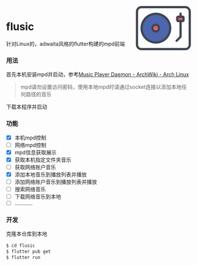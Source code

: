 <img src="asset/icon.svg" alt="logo" height="120" align="right" />

# flusic

针对Linux的，adwaita风格的flutter构建的mpd前端

### 用法

首先本机安装mpd并启动，参考[Music Player Daemon - ArchWiki - Arch Linux](https://wiki.archlinuxcn.org/wiki/Music_Player_Daemon)

> mpd请勿设置访问密码，使用本地mpd时请通过socket连接以添加本地任何路径的音乐

下载本程序并启动

### 功能

- [x] 本机mpd控制
- [ ] 网络mpd控制
- [x] mpd信息获取展示
- [x] 获取本机指定文件夹音乐
- [ ] 获取网络账户音乐
- [x] 添加本地音乐到播放列表并播放
- [ ] 添加网络账户音乐到播放列表并播放
- [ ] 搜索网络音乐
- [ ] 下载网络音乐到本地
- [ ] …………

### 开发

克隆本仓库到本地

```
$ cd flusic
$ flutter pub get
$ flutter run
```

